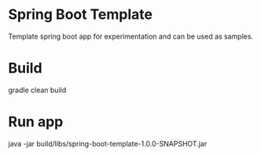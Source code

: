 Spring Boot Template
===

Template spring boot app for experimentation and can be used as samples.

# Build
gradle clean build

# Run app
java -jar build/libs/spring-boot-template-1.0.0-SNAPSHOT.jar